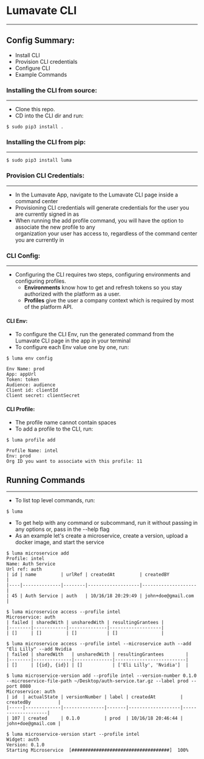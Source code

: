 # Lumavate CLI
___
## Config Summary:
* Install CLI
* Provision CLI credentials
* Configure CLI
* Example Commands

### Installing the CLI from source:
---
* Clone this repo.
* CD into the CLI dir and run:
```
$ sudo pip3 install .
```

### Installing the CLI from pip:
---
```
$ sudo pip3 install luma
```

### Provision CLI Credentials:
---
* In the Lumavate App, navigate to the Lumavate CLI page inside a command center
* Provisioning CLI credentials will generate credentials for the user you are currently signed in as
* When running the add profile command, you will have the option to associate the new profile to any \
organization your user has access to, regardless of the command center you are currently in

### CLI Config:
---
* Configuring the CLI requires two steps, configuring environments and configuring profiles.
    * **Environments** know how to get and refresh tokens so you stay authorized with the platform as a user.
    * **Profiles** give the user a company context which is required by most of the platform API.

#### CLI Env:
* To configure the CLI Env, run the generated command from the Lumavate CLI page in the app in your terminal
* To configure each Env value one by one, run:
```
$ luma env config

Env Name: prod
App: appUrl
Token: token
Audience: audience
Client id: clientId
Client secret: clientSecret
```

#### CLI Profile:
* The profile name cannot contain spaces
* To add a profile to the CLI, run:
```
$ luma profile add

Profile Name: intel
Env: prod
Org ID you want to associate with this profile: 11
```

## Running Commands
___
* To list top level commands, run:
```
$ luma
```
* To get help with any command or subcommand, run it without passing in any options or, pass in the --help flag
* As an example let's create a microservice, create a version, upload a docker image, and start the service

```
$ luma microservice add
Profile: intel
Name: Auth Service
Url ref: auth
| id | name         | urlRef | createdAt         | createdBY          |
|----|--------------|--------|-------------------|--------------------|
| 45 | Auth Service | auth   | 10/16/18 20:29:49 | john+doe@gmail.com |

$ luma microservice access --profile intel
Microservice: auth
| failed | sharedWith | unsharedWith | resultingGrantees |
|--------|------------|--------------|-------------------|
| []     | []         | []           | []                |

$ luma microservice access --profile intel --microservice auth --add "Eli Lilly" --add Nvidia
| failed | sharedWith   | unsharedWith | resultingGrantees        |
|--------|--------------|--------------|--------------------------|
| []     | [{id}, {id}] | []           | ['Eli Lilly', 'Nvidia']  |

$ luma microservice-version add --profile intel --version-number 0.1.0 --microservice-file-path ~/Desktop/auth-service.tar.gz --label prod --port 8080
Microservice: auth
| id  | actualState | versionNumber | label | createdAt         | createdBy          |
|-----|-------------|---------------|-------|-------------------|--------------------|
| 107 | created     | 0.1.0         | prod  | 10/16/18 20:46:44 | john+doe@gmail.com |

$ luma microservice-version start --profile intel
Widget: auth
Version: 0.1.0
Starting Microservice  [####################################]  100%
```
